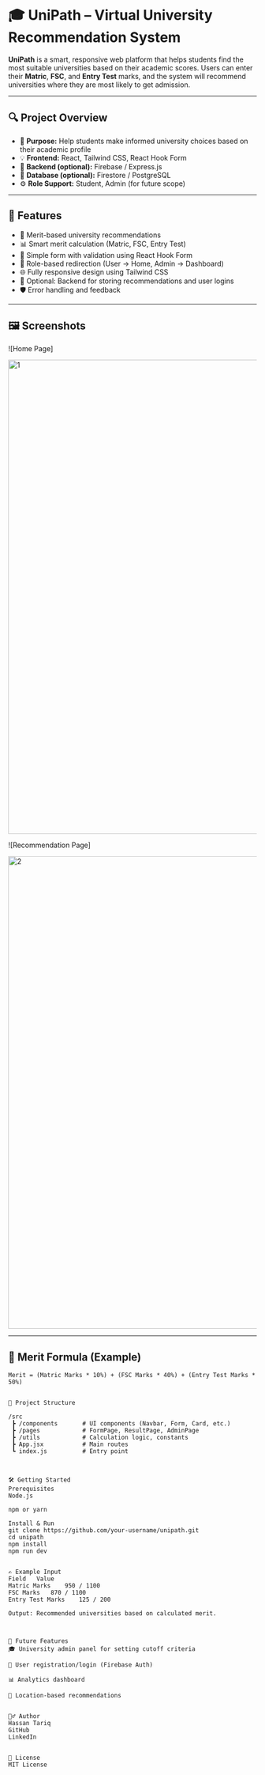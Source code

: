 # 🎓 UniPath – Virtual University Recommendation System

**UniPath** is a smart, responsive web platform that helps students find the most suitable universities based on their academic scores. Users can enter their **Matric**, **FSC**, and **Entry Test** marks, and the system will recommend universities where they are most likely to get admission.

---

## 🔍 Project Overview

- 📘 **Purpose:** Help students make informed university choices based on their academic profile
- 💡 **Frontend:** React, Tailwind CSS, React Hook Form
- 🔐 **Backend (optional):** Firebase / Express.js
- 💾 **Database (optional):** Firestore / PostgreSQL
- ⚙️ **Role Support:** Student, Admin (for future scope)

---

## 🚀 Features

- 🧠 Merit-based university recommendations
- 📊 Smart merit calculation (Matric, FSC, Entry Test)
- 📝 Simple form with validation using React Hook Form
- 🎯 Role-based redirection (User → Home, Admin → Dashboard)
- 🌐 Fully responsive design using Tailwind CSS
- 💾 Optional: Backend for storing recommendations and user logins
- 🛡️ Error handling and feedback

-------------------------------------------------------------------------------------------------------------

## 🖼️ Screenshots

<!-- You can replace these links with real images -->
![Home Page]

<img width="959" alt="1" src="https://github.com/user-attachments/assets/38982f1f-db8b-4ac3-9c20-e5f2bc617e2f" />



![Recommendation Page]

<img width="956" alt="2" src="https://github.com/user-attachments/assets/ffc30a3a-fa51-4fc8-881d-5e19b8602afd" />



---------------------------------------------------------------------------------------------------------------

## 🧮 Merit Formula (Example)

```text
Merit = (Matric Marks * 10%) + (FSC Marks * 40%) + (Entry Test Marks * 50%)


📁 Project Structure

/src
 ┣ /components       # UI components (Navbar, Form, Card, etc.)
 ┣ /pages            # FormPage, ResultPage, AdminPage
 ┣ /utils            # Calculation logic, constants
 ┣ App.jsx           # Main routes
 ┗ index.js          # Entry point



🛠️ Getting Started
Prerequisites
Node.js

npm or yarn

Install & Run
git clone https://github.com/your-username/unipath.git
cd unipath
npm install
npm run dev


✍️ Example Input
Field	Value
Matric Marks	950 / 1100
FSC Marks	870 / 1100
Entry Test Marks	125 / 200

Output: Recommended universities based on calculated merit.



🔐 Future Features
🎓 University admin panel for setting cutoff criteria

📄 User registration/login (Firebase Auth)

📊 Analytics dashboard

📍 Location-based recommendations


🙋‍♂️ Author
Hassan Tariq
GitHub
LinkedIn


📄 License
MIT License
